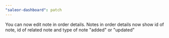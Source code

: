 ```yaml
---
"saleor-dashboard": patch
---
```


You can now edit note in order details. Notes in order details now show id of note, id of related note and type of note "added" or "updated"
